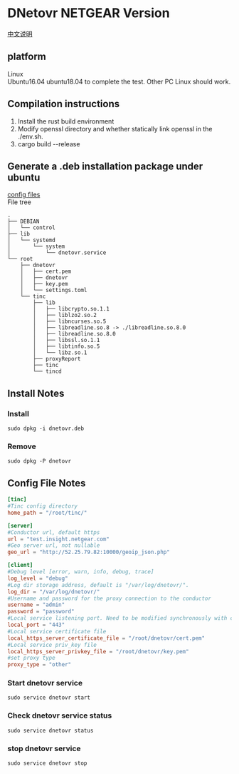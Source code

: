 # DNetovr NETGEAR Version
[中文说明](./README_zh.md)
## platform
Linux  
Ubuntu16.04 ubuntu18.04 to complete the test. Other PC Linux should work.

## Compilation instructions
1. Install the rust build environment
2. Modify openssl directory and whether statically link openssl in the ./env.sh.
3. cargo build --release

## Generate a .deb installation package under ubuntu
[config files](./service_script/README.md)    
File tree
```
.
├── DEBIAN
│   └── control
├── lib
│   └── systemd
│       └── system
│           └── dnetovr.service
└── root
    ├── dnetovr
    │   ├── cert.pem
    │   ├── dnetovr
    │   ├── key.pem
    │   └── settings.toml
    └── tinc
        ├── lib
        │   ├── libcrypto.so.1.1
        │   ├── liblzo2.so.2
        │   ├── libncurses.so.5
        │   ├── libreadline.so.8 -> ./libreadline.so.8.0
        │   ├── libreadline.so.8.0
        │   ├── libssl.so.1.1
        │   ├── libtinfo.so.5
        │   └── libz.so.1
        ├── proxyReport
        ├── tinc
        └── tincd
```

## Install Notes
### Install
```
sudo dpkg -i dnetovr.deb
```
### Remove
```
sudo dpkg -P dnetovr
```
## Config File Notes
```toml
[tinc]
#Tinc config directory
home_path = "/root/tinc/"

[server]
#Conductor url, default https
url = "test.insight.netgear.com"
#Geo server url, not nullable
geo_url = "http://52.25.79.82:10000/geoip_json.php"

[client]
#Debug level [error, warn, info, debug, trace]
log_level = "debug"
#Log dir storage address, default is "/var/log/dnetovr/".
log_dir = "/var/log/dnetovr/"
#Username and password for the proxy connection to the conductor
username = "admin"
password = "password"
#Local service listening port. Need to be modified synchronously with conductor.
local_port = "443"
#Local service certificate file
local_https_server_certificate_file = "/root/dnetovr/cert.pem"
#Local service priv_key file
local_https_server_privkey_file = "/root/dnetovr/key.pem"
#set proxy type
proxy_type = "other"
```

### Start dnetovr service 
```
sudo service dnetovr start
```
### Check dnetovr service status 
```
sudo service dnetovr status
```
### stop dnetovr service
```
sudo service dnetovr stop
```
